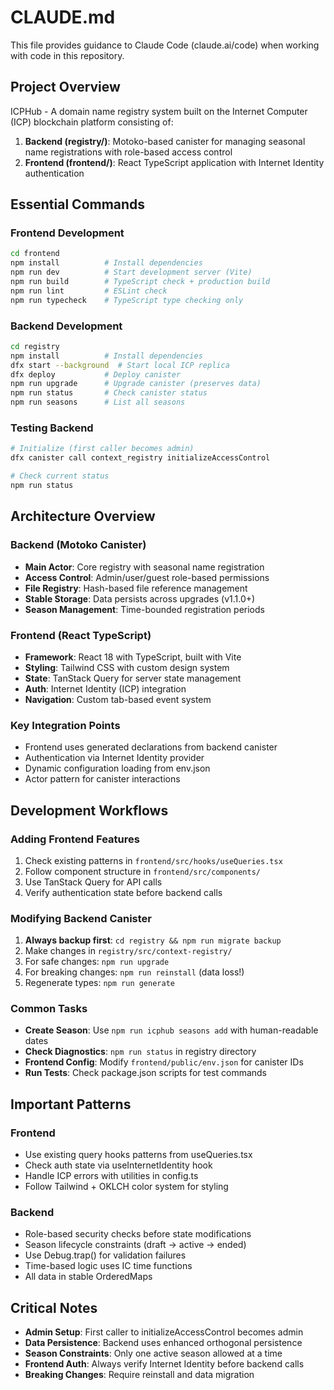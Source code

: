 # CLAUDE.md

This file provides guidance to Claude Code (claude.ai/code) when working with code in this repository.

## Project Overview

ICPHub - A domain name registry system built on the Internet Computer (ICP) blockchain platform consisting of:
1. **Backend (registry/)**: Motoko-based canister for managing seasonal name registrations with role-based access control
2. **Frontend (frontend/)**: React TypeScript application with Internet Identity authentication

## Essential Commands

### Frontend Development
```bash
cd frontend
npm install          # Install dependencies
npm run dev          # Start development server (Vite)
npm run build        # TypeScript check + production build
npm run lint         # ESLint check
npm run typecheck    # TypeScript type checking only
```

### Backend Development
```bash
cd registry
npm install          # Install dependencies
dfx start --background  # Start local ICP replica
dfx deploy           # Deploy canister
npm run upgrade      # Upgrade canister (preserves data)
npm run status       # Check canister status
npm run seasons      # List all seasons
```

### Testing Backend
```bash
# Initialize (first caller becomes admin)
dfx canister call context_registry initializeAccessControl

# Check current status
npm run status
```

## Architecture Overview

### Backend (Motoko Canister)
- **Main Actor**: Core registry with seasonal name registration
- **Access Control**: Admin/user/guest role-based permissions
- **File Registry**: Hash-based file reference management
- **Stable Storage**: Data persists across upgrades (v1.1.0+)
- **Season Management**: Time-bounded registration periods

### Frontend (React TypeScript)
- **Framework**: React 18 with TypeScript, built with Vite
- **Styling**: Tailwind CSS with custom design system
- **State**: TanStack Query for server state management
- **Auth**: Internet Identity (ICP) integration
- **Navigation**: Custom tab-based event system

### Key Integration Points
- Frontend uses generated declarations from backend canister
- Authentication via Internet Identity provider
- Dynamic configuration loading from env.json
- Actor pattern for canister interactions

## Development Workflows

### Adding Frontend Features
1. Check existing patterns in `frontend/src/hooks/useQueries.tsx`
2. Follow component structure in `frontend/src/components/`
3. Use TanStack Query for API calls
4. Verify authentication state before backend calls

### Modifying Backend Canister
1. **Always backup first**: `cd registry && npm run migrate backup`
2. Make changes in `registry/src/context-registry/`
3. For safe changes: `npm run upgrade`
4. For breaking changes: `npm run reinstall` (data loss!)
5. Regenerate types: `npm run generate`

### Common Tasks
- **Create Season**: Use `npm run icphub seasons add` with human-readable dates
- **Check Diagnostics**: `npm run status` in registry directory
- **Frontend Config**: Modify `frontend/public/env.json` for canister IDs
- **Run Tests**: Check package.json scripts for test commands

## Important Patterns

### Frontend
- Use existing query hooks patterns from useQueries.tsx
- Check auth state via useInternetIdentity hook
- Handle ICP errors with utilities in config.ts
- Follow Tailwind + OKLCH color system for styling

### Backend
- Role-based security checks before state modifications
- Season lifecycle constraints (draft → active → ended)
- Use Debug.trap() for validation failures
- Time-based logic uses IC time functions
- All data in stable OrderedMaps

## Critical Notes

- **Admin Setup**: First caller to initializeAccessControl becomes admin
- **Data Persistence**: Backend uses enhanced orthogonal persistence
- **Season Constraints**: Only one active season allowed at a time
- **Frontend Auth**: Always verify Internet Identity before backend calls
- **Breaking Changes**: Require reinstall and data migration